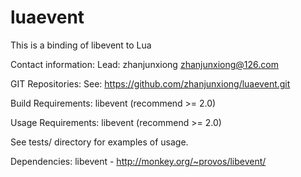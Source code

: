 luaevent
========

This is a binding of libevent to Lua 

Contact information:
Lead:	zhanjunxiong <zhanjunxiong@126.com>

GIT Repositories:
	See: https://github.com/zhanjunxiong/luaevent.git
	
Build Requirements:
	libevent (recommend >= 2.0)

Usage Requirements:
	libevent (recommend >= 2.0)

See tests/ directory for examples of usage.


Dependencies:
	libevent - http://monkey.org/~provos/libevent/